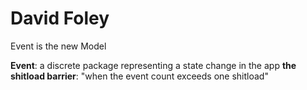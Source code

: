 # David Foley

Event is the new Model

**Event**: a discrete package representing a state change in the app
**the shitload barrier**: "when the event count exceeds one shitload"

